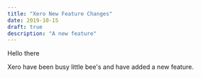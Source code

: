 ```yaml
---
title: "Xero New Feature Changes"
date: 2019-10-15
draft: true
description: "A new feature"
---
```

Hello there

Xero have been busy little bee's and have added a new feature.
